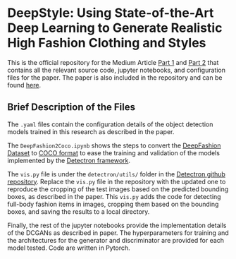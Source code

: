 # DeepStyle: Using State-of-the-Art Deep Learning to Generate Realistic High Fashion Clothing and Styles

This is the official repository for the Medium Article [Part 1](https://towardsdatascience.com/deepstyle-f8557ab9e7b?source=friends_link&sk=165ce861dbcb0b5710151e4e10b9a4df) and [Part 2](https://towardsdatascience.com/deepstyle-part-2-4ca2ae822ba0?source=friends_link&sk=0af260bec9e2d46b4a062d73c7157c6a) that contains all the relevant source code, jupyter notebooks, and configuration files for the paper. The paper is also included in the repository and can be found [here](https://github.com/itsuncheng/DeepStyle/blob/master/full_paper.pdf).

## Brief Description of the Files

The `.yaml` files contain the configuration details of the object detection models trained in this research as described in the paper.

The `DeepFashion2Coco.ipynb` shows the steps to convert the [DeepFashion Dataset](http://mmlab.ie.cuhk.edu.hk/projects/DeepFashion.html) to [COCO format](http://cocodataset.org/#format-data) to ease the training and validation of the models implemented by the [Detectron framework](https://github.com/facebookresearch/Detectron).

The `vis.py` file is under the `detectron/utils/` folder in the [Detectron github repository](https://github.com/facebookresearch/Detectron). Replace the `vis.py` file in the repository with the updated one to reproduce the cropping of the test images based on the predicted bounding boxes, as described in the paper. This `vis.py` adds the code for detecting full-body fashion items in images, cropping them based on the bounding boxes, and saving the results to a local directory.

Finally, the rest of the jupyter notebooks provide the implementation details of the DCGANs as described in paper. The hyperparameters for training and the architectures for the generator and discriminator are provided for each model tested. Code are written in Pytorch. 

